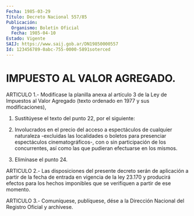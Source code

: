 ```yaml
---
Fecha: 1985-03-29
Título: Decreto Nacional 557/85
Publicación:
  Organismo: Boletín Oficial
  Fecha: 1985-04-10
Estado: Vigente
SAIJ: https://www.saij.gob.ar/DN19850000557
Id: 123456789-0abc-755-0000-5891soterced
---
```

# IMPUESTO AL VALOR AGREGADO.

<a id="1"></a>
ARTICULO  1.-  Modifícase la planilla anexa al artículo 3 de la Ley de Impuestos al  Valor  Agregado  (texto  ordenado  en  1977  y sus modificaciones),

1.  Sustitúyese  el  texto  del  punto  22,  por el siguiente:

22.  Involucrados  en  el  precio  del  acceso  a  espectáculos  de cualquier  naturaleza  -excluidas  las  localidades o boletos  para presenciar espectáculos cinematográficos-,  con o sin participación de los concurrentes, así como las que pudieran  efectuarse  en  los mismos.

2. Elimínase el punto 24.

<a id="2"></a>
ARTICULO  2.-  Las  disposiciones  del  presente  decreto  serán de aplicación  a  partir de la fecha de entrada en vigencia de la  ley 23.170 y producirá  efectos  para  los  hechos  imponibles  que  se verifiquen a partir de ese momento.

<a id="3"></a>
ARTICULO  3.- Comuníquese, publíquese, dése a la Dirección Nacional del Registro Oficial y archívese.